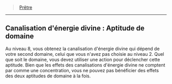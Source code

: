 ﻿---
!GenericItem
Id: cleric_priest_hd.md#canalisation-dénergie-divine--aptitude-de-domaine
ParentLink: cleric_priest_hd.md#prêtre
Name: "Canalisation d'énergie divine : Aptitude de domaine"
ParentName: Prêtre
NameLevel: 2
Attributes:
  Name: "Canalisation d'énergie divine : Aptitude de domaine"
  Markdown: >+
    ## <!--Name-->Canalisation d'énergie divine : Aptitude de domaine<!--/Name-->


    Au niveau 8, vous obtenez la canalisation d'énergie divine qui dépend de votre second domaine, celui que vous n'avez pas choisie au niveau 2. Quel que soit le domaine, vous devez utiliser une action pour déclencher cette aptitude. Bien que les effets des canalisations d'énergie divine ne comptent par comme une concentration, vous ne pouvez pas bénéficier des effets des deux aptitudes de domaine à la fois.

AttributesDictionary: >+
  Name: "Canalisation d'énergie divine : Aptitude de domaine"

  Markdown: >+

    ## <!--Name-->Canalisation d'énergie divine : Aptitude de domaine<!--/Name-->





    Au niveau 8, vous obtenez la canalisation d'énergie divine qui dépend de votre second domaine, celui que vous n'avez pas choisie au niveau 2. Quel que soit le domaine, vous devez utiliser une action pour déclencher cette aptitude. Bien que les effets des canalisations d'énergie divine ne comptent par comme une concentration, vous ne pouvez pas bénéficier des effets des deux aptitudes de domaine à la fois.



---
> [Prêtre](hd_cleric_priest.md)

---

## Canalisation d'énergie divine : Aptitude de domaine

Au niveau 8, vous obtenez la canalisation d'énergie divine qui dépend de votre second domaine, celui que vous n'avez pas choisie au niveau 2. Quel que soit le domaine, vous devez utiliser une action pour déclencher cette aptitude. Bien que les effets des canalisations d'énergie divine ne comptent par comme une concentration, vous ne pouvez pas bénéficier des effets des deux aptitudes de domaine à la fois.

